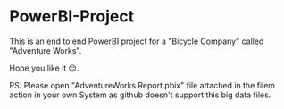 # PowerBI-Project

This is an end to end PowerBI project for a "Bicycle Company" called "Adventure Works".

Hope you like it 😌.

PS: Please open "AdventureWorks Report.pbix" file attached in the filem action in your own System as github doesn't support this big data files.
